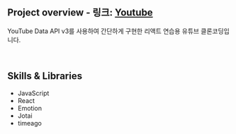 <h2>Project overview - 링크: <strong><a href="https://joyful-basbousa-3225dd.netlify.app" target="_blank">Youtube</a></strong></h2>
<p>
 YouTube Data API v3를 사용하여 간단하게 구현한 리액트 연습용 유튜브 클론코딩입니다.
</p>
<br/>
<h2>Skills & Libraries</h2>
<ul>
  <li>JavaScript
  </li>
  <li>
    React
  </li><li>
    Emotion
  </li><li>
    Jotai
  </li>
  <li>timeago</li>
</ul>



